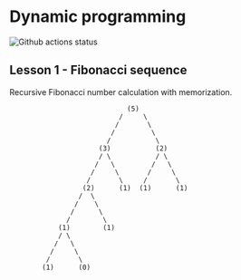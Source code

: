 # Dynamic programming

![Github actions status](https://github.com/angelus169/dp-fibonacci-python/workflows/dp-fibonacci-python/badge.svg)

## Lesson 1 - Fibonacci sequence

Recursive Fibonacci number calculation with memorization.

```
                             (5)
                           /     \
                          /       \
                         /         \
                        /           \
                      (3)           (2)
                      / \           / \
                     /   \         /   \
                    /     \       /     \
                   /       \     /       \
                  (2)      (1)  (1)      (1)
                 /  \
                /    \
               /      \
              /        \
            (1)        (1)
            / \
           /   \
          /     \
         /       \
        (1)      (0)
```


